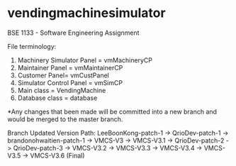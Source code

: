 # vendingmachinesimulator
BSE 1133 - Software Engineering Assignment

File terminology:
1. Machinery Simulator Panel = vmMachineryCP
2. Maintainer Panel = vmMaintainerCP
3. Customer Panel= vmCustPanel
4. Simulator Control Panel = vmSimCP
5. Main class = VendingMachine
6. Database class = database

*Any changes that been made will be committed into a new branch and would be merged to the master branch.

Branch Updated Version Path:
LeeBoonKong-patch-1  ->  QrioDev-patch-1  ->  brandonohwaitien-patch-1  ->  VMCS-V3  ->  VMCS-V3.1 -> QrioDev-patch-2 -> QrioDev-patch-3 -> VMCS-V3.2 -> VMCS-V3.3 -> VMCS-V3.4 -> VMCS-V3.5 -> VMCS-V3.6 (Final)
